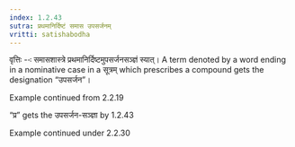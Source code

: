 ```yaml
---
index: 1.2.43
sutra: प्रथमानिर्दिष्टं समास उपसर्जनम्
vritti: satishabodha
---
```






वृत्तिः --ः समासशास्त्रे प्रथमानिर्दिष्टमुपसर्जनसञ्ज्ञं स्यात्। A term denoted by a word ending in a nominative case in a सूत्रम् which prescribes a compound gets the designation “उपसर्जन”।


Example continued from 2.2.19


“प्र” gets the उपसर्जन-सञ्ज्ञा by 1.2.43


Example  continued under 2.2.30

